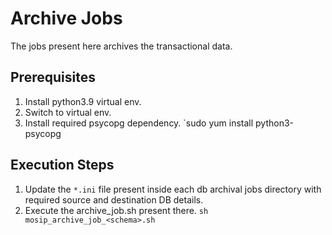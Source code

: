 # Archive Jobs

The jobs present here archives the transactional data. 

## Prerequisites
1. Install python3.9 virtual env.
2. Switch to virtual env.
3. Install required psycopg dependency.
	`sudo yum install python3-psycopg

## Execution Steps
1. Update the `*.ini` file present inside each db archival jobs directory with required source and destination DB details.
2. Execute the archive_job.sh present there.
	`sh mosip_archive_job_<schema>.sh` 

